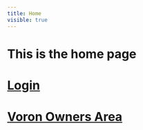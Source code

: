 ```yaml
---
title: Home
visible: true
---
```


# This is the home page

# [Login](https://www.voron.dev/login-home)
# [Voron Owners Area](https://www.voron.dev/voc)
 